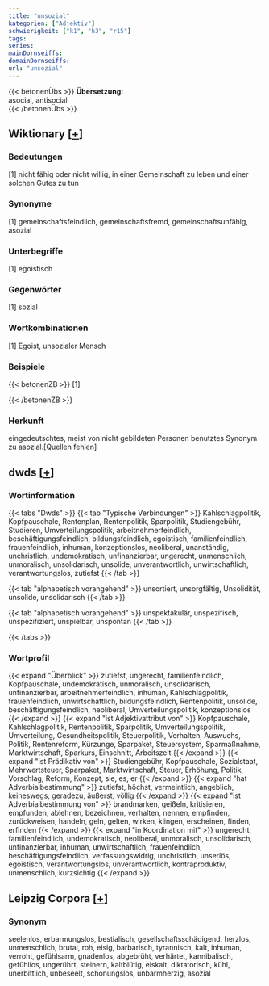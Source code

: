 ```yaml
---
title: "unsozial"
kategorien: ["Adjektiv"]
schwierigkeit: ["k1", "h3", "r15"]
tags:
series:
mainDornseiffs:
domainDornseiffs:
url: "unsozial"
---
```


{{< betonenÜbs >}}
**Übersetzung:**  
asocial, antisocial  
{{< /betonenÜbs >}}

## Wiktionary [[+](https://de.wiktionary.org/wiki/unsozial)]

### Bedeutungen
[1] nicht fähig oder nicht willig, in einer Gemeinschaft zu leben und einer solchen Gutes zu tun  

### Synonyme
[1] gemeinschaftsfeindlich, gemeinschaftsfremd, gemeinschaftsunfähig, asozial  

### Unterbegriffe
[1] egoistisch  

### Gegenwörter
[1] sozial  

### Wortkombinationen
[1] Egoist, unsozialer Mensch  

### Beispiele
{{< betonenZB >}}
[1]  

{{< /betonenZB >}}
### Herkunft
eingedeutschtes, meist von nicht gebildeten Personen benutztes Synonym zu asozial.[Quellen fehlen]  



## dwds [[+](https://www.dwds.de/wb/unsozial)]

### Wortinformation
{{< tabs "Dwds" >}}
{{< tab "Typische Verbindungen" >}}
Kahlschlagpolitik, Kopfpauschale, Rentenplan, Rentenpolitik, Sparpolitik, Studiengebühr, Studieren, Umverteilungspolitik, arbeitnehmerfeindlich, beschäftigungsfeindlich, bildungsfeindlich, egoistisch, familienfeindlich, frauenfeindlich, inhuman, konzeptionslos, neoliberal, unanständig, unchristlich, undemokratisch, unfinanzierbar, ungerecht, unmenschlich, unmoralisch, unsolidarisch, unsolide, unverantwortlich, unwirtschaftlich, verantwortungslos, zutiefst
{{< /tab >}}

{{< tab "alphabetisch vorangehend" >}}
unsortiert, unsorgfältig, Unsolidität, unsolide, unsolidarisch
{{< /tab >}}

{{< tab "alphabetisch vorangehend" >}}
unspektakulär, unspezifisch, unspezifiziert, unspielbar, unspontan
{{< /tab >}}

{{< /tabs >}}

### Wortprofil
{{< expand "Überblick" >}} zutiefst, ungerecht, familienfeindlich, Kopfpauschale, undemokratisch, unmoralisch, unsolidarisch, unfinanzierbar, arbeitnehmerfeindlich, inhuman, Kahlschlagpolitik, frauenfeindlich, unwirtschaftlich, bildungsfeindlich, Rentenpolitik, unsolide, beschäftigungsfeindlich, neoliberal, Umverteilungspolitik, konzeptionslos {{< /expand >}}
{{< expand "ist Adjektivattribut von" >}} Kopfpauschale, Kahlschlagpolitik, Rentenpolitik, Sparpolitik, Umverteilungspolitik, Umverteilung, Gesundheitspolitik, Steuerpolitik, Verhalten, Auswuchs, Politik, Rentenreform, Kürzunge, Sparpaket, Steuersystem, Sparmaßnahme, Marktwirtschaft, Sparkurs, Einschnitt, Arbeitszeit {{< /expand >}}
{{< expand "ist Prädikativ von" >}} Studiengebühr, Kopfpauschale, Sozialstaat, Mehrwertsteuer, Sparpaket, Marktwirtschaft, Steuer, Erhöhung, Politik, Vorschlag, Reform, Konzept, sie, es, er {{< /expand >}}
{{< expand "hat Adverbialbestimmung" >}} zutiefst, höchst, vermeintlich, angeblich, keineswegs, geradezu, äußerst, völlig {{< /expand >}}
{{< expand "ist Adverbialbestimmung von" >}} brandmarken, geißeln, kritisieren, empfunden, ablehnen, bezeichnen, verhalten, nennen, empfinden, zurückweisen, handeln, geln, gelten, wirken, klingen, erscheinen, finden, erfinden {{< /expand >}}
{{< expand "in Koordination mit" >}} ungerecht, familienfeindlich, undemokratisch, neoliberal, unmoralisch, unsolidarisch, unfinanzierbar, inhuman, unwirtschaftlich, frauenfeindlich, beschäftigungsfeindlich, verfassungswidrig, unchristlich, unseriös, egoistisch, verantwortungslos, unverantwortlich, kontraproduktiv, unmenschlich, kurzsichtig {{< /expand >}}

## Leipzig Corpora [[+](https://corpora.uni-leipzig.de/en/res?word=unsozial&corpusId=deu_newscrawl-public_2018)]


### Synonym
seelenlos, erbarmungslos, bestialisch, gesellschaftsschädigend, herzlos, unmenschlich, brutal, roh, eisig, barbarisch, tyrannisch, kalt, inhuman, verroht, gefühlsarm, gnadenlos, abgebrüht, verhärtet, kannibalisch, gefühllos, ungerührt, steinern, kaltblütig, eiskalt, diktatorisch, kühl, unerbittlich, unbeseelt, schonungslos, unbarmherzig, asozial

